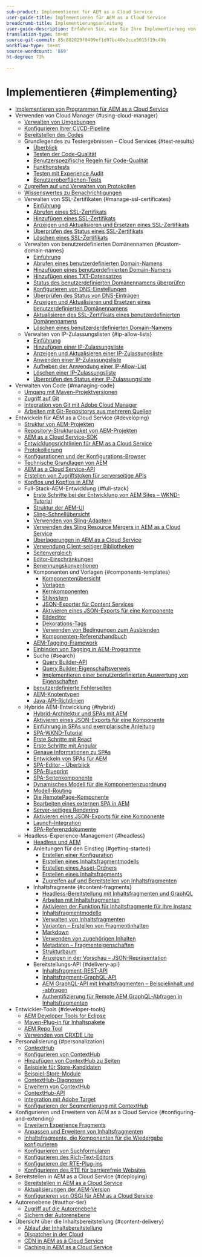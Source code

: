 ```yaml
---
sub-product: Implementieren für AEM as a Cloud Service
user-guide-title: Implementieren für AEM as a Cloud Service
breadcrumb-title: Implementierungsanleitung
user-guide-description: Erfahren Sie, wie Sie Ihre Implementierung von Experience Manager as a Cloud Service anpassen können, einschließlich Themen zu Implementierung und Entwicklung.
translation-type: tm+mt
source-git-commit: 85c802029f8499ef1d97bc40e2cce5015f19c49b
workflow-type: tm+mt
source-wordcount: '869'
ht-degree: 73%

---
```



# Implementieren {#implementing}

+ [Implementieren von Programmen für AEM as a Cloud Service](/help/implementing/home.md)
+ Verwenden von Cloud Manager {#using-cloud-manager}
   + [Verwalten von Umgebungen](cloud-manager/manage-environments.md)
   + [Konfigurieren Ihrer CI/CD-Pipeline](cloud-manager/configure-pipeline.md)
   + [Bereitstellen des Codes](cloud-manager/deploy-code.md)
   + Grundlegendes zu Testergebnissen – Cloud Services {#test-results}
      + [Überblick](/help/implementing/cloud-manager/overview-test-results.md)
      + [Testen der Code-Qualität](/help/implementing/cloud-manager/code-quality-testing.md)
      + [Benutzerspezifische Regeln für Code-Qualität](cloud-manager/custom-code-quality-rules.md)
      + [Funktionstests](/help/implementing/cloud-manager/functional-testing.md)
      + [Testen mit Experience Audit](/help/implementing/cloud-manager/experience-audit-testing.md)
      + [Benutzeroberflächen-Tests](/help/implementing/cloud-manager/ui-testing.md)
   + [Zugreifen auf und Verwalten von Protokollen](cloud-manager/manage-logs.md)
   + [Wissenswertes zu Benachrichtigungen](cloud-manager/notifications.md)
   + Verwalten von SSL-Zertifikaten {#manage-ssl-certificates}
      + [Einführung](/help/implementing/cloud-manager/managing-ssl-certifications/introduction.md)
      + [Abrufen eines SSL-Zertifikats](/help/implementing/cloud-manager/managing-ssl-certifications/get-ssl-certificate.md)
      + [Hinzufügen eines SSL-Zertifikats](/help/implementing/cloud-manager/managing-ssl-certifications/add-ssl-certificate.md)
      + [Anzeigen und Aktualisieren und Ersetzen eines SSL-Zertifikats](/help/implementing/cloud-manager/managing-ssl-certifications/view-update-replace-ssl-certificate.md)
      + [Überprüfen des Status eines SSL-Zertifikats](/help/implementing/cloud-manager/managing-ssl-certifications/check-status-ssl-certificate.md)
      + [Löschen eines SSL-Zertifikats](/help/implementing/cloud-manager/managing-ssl-certifications/delete-ssl-certificate.md)
   + Verwalten von benutzerdefinierten Domänennamen {#custom-domain-names}
      + [Einführung](/help/implementing/cloud-manager/custom-domain-names/introduction.md)
      + [Abrufen eines benutzerdefinierten Domain-Namens](/help/implementing/cloud-manager/custom-domain-names/get-custom-domain-name.md)
      + [Hinzufügen eines benutzerdefinierten Domain-Namens](/help/implementing/cloud-manager/custom-domain-names/add-custom-domain-name.md)
      + [Hinzufügen eines TXT-Datensatzes](/help/implementing/cloud-manager/custom-domain-names/add-text-record.md)
      + [Status des benutzerdefinierten Domänennamens überprüfen](/help/implementing/cloud-manager/custom-domain-names/check-domain-name-status.md)
      + [Konfigurieren von DNS-Einstellungen](/help/implementing/cloud-manager/custom-domain-names/configure-dns-settings.md)
      + [Überprüfen des Status von DNS-Einträgen](/help/implementing/cloud-manager/custom-domain-names/check-dns-record-status.md)
      + [Anzeigen und Aktualisieren und Ersetzen eines benutzerdefinierten Domänennamens](/help/implementing/cloud-manager/custom-domain-names/view-update-replace-custom-domain-name.md)
      + [Aktualisieren des SSL-Zertifikats eines benutzerdefinierten Domänennamens](/help/implementing/cloud-manager/custom-domain-names/update-cdn-ssl-certificate.md)
      + [Löschen eines benutzerderdefinierten Domain-Namens](/help/implementing/cloud-manager/custom-domain-names/delete-custom-domain-name.md)
   + Verwalten von IP-Zulassungslisten {#ip-allow-lists}
      + [Einführung](/help/implementing/cloud-manager/ip-allow-lists/introduction.md)
      + [Hinzufügen einer IP-Zulassungsliste](/help/implementing/cloud-manager/ip-allow-lists/add-ip-allow-lists.md)
      + [Anzeigen und Aktualisieren einer IP-Zulassungsliste](/help/implementing/cloud-manager/ip-allow-lists/view-update-ip-allow-list.md)
      + [Anwenden einer IP-Zulassungsliste](/help/implementing/cloud-manager/ip-allow-lists/apply-allow-list.md)
      + [Aufheben der Anwendung einer IP-Allow-List](/help/implementing/cloud-manager/ip-allow-lists/unapply-ip-allow-list.md)
      + [Löschen einer IP-Zulassungsliste](/help/implementing/cloud-manager/ip-allow-lists/delete-ip-allow-list.md)
      + [Überprüfen des Status einer IP-Zulassungsliste](/help/implementing/cloud-manager/ip-allow-lists/check-ip-allow-list-status.md)
+ Verwalten von Code {#managing-code}
   + [Umgang mit Maven-Projektversionen](cloud-manager/project-version-handling.md)
   + [Zugriff auf Git](cloud-manager/accessing-git.md)
   + [Integration von Git mit Adobe Cloud Manager](cloud-manager/integrating-with-git.md)
   + [Arbeiten mit Git-Repositorys aus mehreren Quellen](/help/implementing/cloud-manager/working-with-multiple-source-git-repositories.md)
+ Entwickeln für AEM as a Cloud Service {#developing}
   + [Struktur von AEM-Projekten](developing/introduction/aem-project-content-package-structure.md)
   + [Repository-Strukturpaket von AEM-Projekten](developing/introduction/repository-structure-package.md)
   + [AEM as a Cloud Service-SDK](developing/introduction/aem-as-a-cloud-service-sdk.md)
   + [Entwicklungsrichtlinien für AEM as a Cloud Service](developing/introduction/development-guidelines.md)
   + [Protokollierung](developing/introduction/logging.md)
   + [Konfigurationen und der Konfigurations-Browser](developing/introduction/configurations.md)
   + [Technische Grundlagen von AEM](/help/implementing/developing/introduction/aem-technologies.md)
   + [AEM as a Cloud Service-API](https://docs.adobe.com/content/help/de-DE/experience-manager-cloud-service/implementing/developing/ref/javadoc/index.html)
   + [Erstellen von Zugriffstoken für serverseitige APIs](developing/introduction/generating-access-tokens-for-server-side-apis.md)
   + [Kopflos und Kopflos in AEM](developing/headful-headless.md)
   + Full-Stack-AEM-Entwicklung {#full-stack}
      + [Erste Schritte bei der Entwicklung von AEM Sites – WKND-Tutorial](developing/introduction/develop-wknd-tutorial.md)
      + [Struktur der AEM-UI](developing/introduction/ui-structure.md)
      + [Sling-Schnellübersicht](developing/introduction/sling-cheatsheet.md)
      + [Verwenden von Sling-Adaptern](developing/introduction/sling-adapters.md)
      + [Verwenden des Sling Resource Mergers in AEM as a Cloud Service](developing/introduction/sling-resource-merger.md)
      + [Überlagerungen in AEM as a Cloud Service](developing/introduction/overlays.md)
      + [Verwendung Client-seitiger Bibliotheken](developing/introduction/clientlibs.md)
      + [Seitenvergleich](/help/implementing/developing/introduction/page-diff.md)
      + [Editor-Einschränkungen](/help/implementing/developing/introduction/editor-limitations.md)
      + [Benennungskonventionen](/help/implementing/developing/introduction/naming-conventions.md)
      + Komponenten und Vorlagen {#components-templates}
         + [Komponentenübersicht](developing/components/overview.md)
         + [Vorlagen](developing/components/templates.md)
         + [Kernkomponenten](https://docs.adobe.com/content/help/de-DE/experience-manager-core-components/using/introduction.html)
         + [Stilsystem](https://experienceleague.adobe.com/docs/experience-manager-cloud-service/sites/authoring/features/style-system.html)
         + [JSON-Exporter für Content Services](developing/components/json-exporter.md)
         + [Aktivieren eines JSON-Exports für eine Komponente](developing/components/enabling-json-exporter.md)
         + [Bildeditor](developing/components/image-editor.md)
         + [Dekorations-Tags](developing/components/decoration-tag.md)
         + [Verwenden von Bedingungen zum Ausblenden](developing/components/hide-conditions.md)
         + [Komponenten-Referenzhandbuch](developing/components/reference.md)
      + [AEM-Tagging-Framework](/help/implementing/developing/introduction/tagging-framework.md)
      + [Einbinden von Tagging in AEM-Programme](/help/implementing/developing/introduction/tagging-applications.md)
      + Suche {#search}
         + [Query Builder-API](/help/implementing/developing/introduction/query-builder-api.md)
         + [Query Builder-Eigenschaftsverweis](/help/implementing/developing/introduction/query-builder-predicates.md)
         + [Implementieren einer benutzerdefinierten Auswertung von Eigenschaften](/help/implementing/developing/introduction/query-builder-custom-predicate.md)
      + [benutzerdefinierte Fehlerseiten](/help/implementing/developing/introduction/custom-error-page.md)
      + [AEM-Knotentypen](/help/implementing/developing/introduction/node-types.md)
      + [Java-API-Richtlinien](/help/implementing/developing/introduction/java-api-guidelines.md)
   + Hybride AEM-Entwicklung {#hybrid}
      + [Hybrid-Architektur und SPAs mit AEM](https://www.adobe.com/content/dam/www/us/en/marketing/experience-manager-sites/headless-content-management-system/pdfs/aem-hybrid-architecture-wp-1-18-19.pdf)
      + [Aktivieren eines JSON-Exports für eine Komponente](https://experienceleague.adobe.com/docs/experience-manager-cloud-service/implementing/developing/full-stack/components-templates/enabling-json-exporter.html)
      + [Einführung in SPAs und exemplarische Anleitung](developing/hybrid/introduction.md)
      + [SPA-WKND-Tutorial](developing/hybrid/wknd-tutorial.md)
      + [Erste Schritte mit React](developing/hybrid/getting-started-react.md)
      + [Erste Schritte mit Angular](developing/hybrid/getting-started-angular.md)
      + [Genaue Informationen zu SPAs](developing/hybrid/deep-dives.md)
      + [Entwickeln von SPAs für AEM](developing/hybrid/developing.md)
      + [SPA-Editor – Überblick](developing/hybrid/editor-overview.md)
      + [SPA-Blueprint](developing/hybrid/blueprint.md)
      + [SPA-Seitenkomponente](developing/hybrid/page-component.md)
      + [Dynamisches Modell für die Komponentenzuordnung](developing/hybrid/model-to-component-mapping.md)
      + [Modell-Routing](developing/hybrid/routing.md)
      + [Die RemotePage-Komponente](developing/hybrid/remote-page.md)
      + [Bearbeiten eines externen SPA in AEM](developing/hybrid/editing-external-spa.md)
      + [Server-seitiges Rendering](developing/hybrid/ssr.md)
      + [Aktivieren eines JSON-Exports für eine Komponente](https://experienceleague.adobe.com/docs/experience-manager-cloud-service/implementing/developing/full-stack/components-templates/enabling-json-exporter.html)
      + [Launch-Integration](developing/hybrid/launch-integration.md)
      + [SPA-Referenzdokumente](developing/hybrid/reference-materials.md)
   + Headless-Experience-Management {#headless}
      + [Headless und AEM](developing/headless/introduction.md)
      + Anleitungen für den Einstieg {#getting-started}
         + [Erstellen einer Konfiguration](developing/headless/getting-started/create-configuration.md)
         + [Erstellen eines Inhaltsfragmentmodells](developing/headless/getting-started/create-content-model.md)
         + [Erstellen eines Asset-Ordners](developing/headless/getting-started/create-assets-folder.md)
         + [Erstellen eines Inhaltsfragments](developing/headless/getting-started/create-content-fragment.md)
         + [Zugreifen auf und Bereitstellen von Inhaltsfragmenten](developing/headless/getting-started/create-api-request.md)
      + Inhaltsfragmente {#content-fragments}
         + [Headless-Bereitstellung mit Inhaltsfragmenten und GraphQL](https://experienceleague.adobe.com/docs/experience-manager-cloud-service/assets/content-fragments/content-fragments-graphql.html)
         + [Arbeiten mit Inhaltsfragmenten](https://experienceleague.adobe.com/docs/experience-manager-cloud-service/assets/content-fragments/content-fragments.html)
         + [Aktivieren der Funktion für Inhaltsfragmente für Ihre Instanz](https://experienceleague.adobe.com/docs/experience-manager-cloud-service/assets/content-fragments/content-fragments-configuration-browser.html)
         + [Inhaltsfragmentmodelle](https://experienceleague.adobe.com/docs/experience-manager-cloud-service/assets/content-fragments/content-fragments-models.html)
         + [Verwalten von Inhaltsfragmenten](https://experienceleague.adobe.com/docs/experience-manager-cloud-service/assets/content-fragments/content-fragments-managing.html)
         + [Varianten – Erstellen von Fragmentinhalten](https://experienceleague.adobe.com/docs/experience-manager-cloud-service/assets/content-fragments/content-fragments-variations.html)
         + [Markdown](https://experienceleague.adobe.com/docs/experience-manager-cloud-service/assets/content-fragments/content-fragments-markdown.html)
         + [Verwenden von zugehörigen Inhalten ](https://experienceleague.adobe.com/docs/experience-manager-cloud-service/assets/content-fragments/content-fragments-assoc-content.html)
         + [Metadaten – Fragmenteigenschaften](https://experienceleague.adobe.com/docs/experience-manager-cloud-service/assets/content-fragments/content-fragments-metadata.html)
         + [Strukturbaum](https://experienceleague.adobe.com/docs/experience-manager-cloud-service/assets/content-fragments/content-fragments-structure-tree.html)
         + [Anzeigen in der Vorschau – JSON-Repräsentation](https://experienceleague.adobe.com/docs/experience-manager-cloud-service/assets/content-fragments/content-fragments-json-preview.html)
      + Bereitstellungs-API {#delivery-api}
         + [Inhaltsfragment-REST-API](https://experienceleague.adobe.com/docs/experience-manager-cloud-service/assets/admin/assets-api-content-fragments.html)
         + [Inhaltsfragment-GraphQL-API](https://experienceleague.adobe.com/docs/experience-manager-cloud-service/assets/admin/graphql-api-content-fragments.html)
         + [AEM GraphQL-API mit Inhaltsfragmenten – Beispielinhalt und -abfragen](https://experienceleague.adobe.com/docs/experience-manager-cloud-service/assets/admin/content-fragments-graphql-samples.html)
         + [Authentifizierung für Remote AEM GraphQL-Abfragen in Inhaltsfragmenten](https://experienceleague.adobe.com/docs/experience-manager-cloud-service/assets/admin/graphql-authentication-content-fragments.html)
+ Entwickler-Tools {#developer-tools}
   + [AEM Developer Tools for Eclipse](/help/implementing/developing/tools/eclipse.md)
   + [Maven-Plug-in für Inhaltspakete](/help/implementing/developing/tools/maven-plugin.md)
   + [AEM Repo Tool](/help/implementing/developing/tools/repo-tool.md)
   + [Verwenden von CRXDE Lite ](/help/implementing/developing/tools/crxde.md)
+ Personalisierung  {#personalization}
   + [ContextHub](developing/personalization/contexthub.md)
   + [Konfigurieren von ContextHub](developing/personalization/configuring-contexthub.md)
   + [Hinzufügen von ContextHub zu Seiten](developing/personalization/adding-contexthub.md)
   + [Beispiele für Store-Kandidaten](developing/personalization/sample-stores.md)
   + [Beispiel-Store-Module](developing/personalization/sample-modules.md)
   + [ContextHub-Diagnosen](developing/personalization/contexthub-diagnostics.md)
   + [Erweitern von ContextHub](developing/personalization/extending-contexthub.md)
   + [ContextHub-API](developing/personalization/contexthub-api.md)
   + [Integration mit Adobe Target](/help/sites-cloud/integrating/adobe-target.md)
   + [Konfigurieren der Segmentierung mit ContextHub](https://experienceleague.adobe.com/docs/experience-manager-cloud-service/sites/authoring/personalization/contexthub-segmentation.html)
+ Konfigurieren und Erweitern von AEM as a Cloud Service {#configuring-and-extending}
   + [Erweitern Experience Fragments](developing/extending/experience-fragments.md)
   + [Anpassen und Erweitern von Inhaltsfragmenten](developing/extending/content-fragments-customizing.md)
   + [Inhaltsfragmente, die Komponenten für die Wiedergabe konfigurieren](developing/extending/content-fragments-configuring-components-rendering.md)
   + [Konfigurieren von Suchformularen](developing/extending/search-forms.md)
   + [Konfigurieren des Rich-Text-Editors](/help/implementing/developing/extending/rich-text-editor.md)
   + [Konfigurieren der RTE-Plug-ins](/help/implementing/developing/extending/configure-rich-text-editor-plug-ins.md)
   + [Konfigurieren des RTE für barrierefreie Websites](/help/implementing/developing/extending/rte-accessible-content.md)
+ Bereitstellen in AEM as a Cloud Service {#deploying}
   + [Bereitstellen in AEM as a Cloud Service](deploying/overview.md)
   + [Aktualisierungen der AEM-Version](deploying/aem-version-updates.md)
   + [Konfigurieren von OSGi für AEM as a Cloud Service](deploying/configuring-osgi.md)
+ Autorenebene {#author-tier}
   + [Zugriff auf die Autorenebene](/help/implementing/author-tier/accessing-the-author-tier.md)
   + [Sichern der Autorenebene](/help/implementing/author-tier/securing-the-author-tier.md)
+ Übersicht über die Inhaltsbereitstellung {#content-delivery}
   + [Ablauf der Inhaltsbereitstellung](dispatcher/overview.md)
   + [Dispatcher in der Cloud](dispatcher/disp-overview.md)
   + [CDN in AEM as a Cloud Service](dispatcher/cdn.md)
   + [Caching in AEM as a Cloud Service](dispatcher/caching.md)